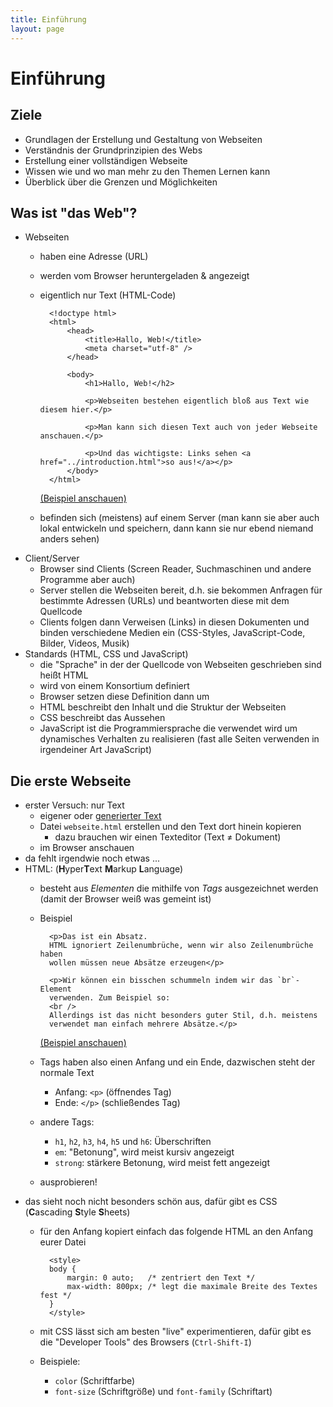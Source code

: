```yaml
---
title: Einführung
layout: page
---
```


# Einführung

## Ziele

* Grundlagen der Erstellung und Gestaltung von Webseiten
* Verständnis der Grundprinzipien des Webs
* Erstellung einer vollständigen Webseite
* Wissen wie und wo man mehr zu den Themen Lernen kann
* Überblick über die Grenzen und Möglichkeiten

## Was ist "das Web"?

* Webseiten
    - haben eine Adresse (URL)
    - werden vom Browser heruntergeladen & angezeigt
    - eigentlich nur Text (HTML-Code)
        
            <!doctype html>
            <html>
                <head>
                    <title>Hallo, Web!</title>
                    <meta charset="utf-8" />
                </head>
                
                <body>
                    <h1>Hallo, Web!</h2>
            
                    <p>Webseiten bestehen eigentlich bloß aus Text wie diesem hier.</p>
                    
                    <p>Man kann sich diesen Text auch von jeder Webseite anschauen.</p>

                    <p>Und das wichtigste: Links sehen <a href="../introduction.html">so aus!</a></p>
                </body>
            </html>

        [(Beispiel anschauen)](examples/01-structure.html)
    - befinden sich (meistens) auf einem Server (man kann sie aber auch
      lokal entwickeln und speichern, dann kann sie nur ebend niemand
      anders sehen)
* Client/Server
    - Browser sind Clients (Screen Reader, Suchmaschinen und andere
      Programme aber auch)
    - Server stellen die Webseiten bereit, d.h. sie bekommen Anfragen
      für bestimmte Adressen (URLs) und beantworten diese mit dem
      Quellcode
    - Clients folgen dann Verweisen (Links) in diesen Dokumenten und
      binden verschiedene Medien ein (CSS-Styles, JavaScript-Code,
      Bilder, Videos, Musik)
* Standards (HTML, CSS und JavaScript)
    - die "Sprache" in der der Quellcode von Webseiten geschrieben sind
      heißt HTML
    - wird von einem Konsortium definiert
    - Browser setzen diese Definition dann um
    - HTML beschreibt den Inhalt und die Struktur der Webseiten
    - CSS beschreibt das Aussehen
    - JavaScript ist die Programmiersprache die verwendet wird um
      dynamisches Verhalten zu realisieren (fast alle Seiten verwenden
      in irgendeiner Art JavaScript)

## Die erste Webseite

* erster Versuch: nur Text
    - eigener oder [generierter Text](http://loripsum.net/api/5/plaintext)
    - Datei `webseite.html` erstellen und den Text dort hinein kopieren
        * dazu brauchen wir einen Texteditor (Text ≠ Dokument)
    - im Browser anschauen
* da fehlt irgendwie noch etwas ...
* HTML: (**H**yper**T**ext **M**arkup **L**anguage)
    - besteht aus *Elementen* die mithilfe von *Tags* ausgezeichnet werden
        (damit der Browser weiß was gemeint ist)
    - Beispiel

            <p>Das ist ein Absatz.
            HTML ignoriert Zeilenumbrüche, wenn wir also Zeilenumbrüche haben
            wollen müssen neue Absätze erzeugen</p>

            <p>Wir können ein bisschen schummeln indem wir das `br`-Element
            verwenden. Zum Beispiel so:
            <br />
            Allerdings ist das nicht besonders guter Stil, d.h. meistens
            verwendet man einfach mehrere Absätze.</p>

        [(Beispiel anschauen)](examples/02-paragraphs.html)
    - Tags haben also einen Anfang und ein Ende, dazwischen steht der normale
        Text
        * Anfang: `<p>` (öffnendes Tag)
        * Ende: `</p>` (schließendes Tag)
    - andere Tags:
        * `h1`, `h2`, `h3`, `h4`, `h5` und `h6`: Überschriften
        * `em`: "Betonung", wird meist kursiv angezeigt
        * `strong`: stärkere Betonung, wird meist fett angezeigt
    - ausprobieren!
* das sieht noch nicht besonders schön aus, dafür gibt es CSS
    (**C**ascading **S**tyle **S**heets)
    - für den Anfang kopiert einfach das folgende HTML an den Anfang eurer Datei

            <style>
            body {
                margin: 0 auto;   /* zentriert den Text */
                max-width: 800px; /* legt die maximale Breite des Textes fest */
            }
            </style>
    - mit CSS lässt sich am besten "live" experimentieren, dafür gibt es die
        "Developer Tools" des Browsers (`Ctrl-Shift-I`)
    - Beispiele:
        * `color` (Schriftfarbe)
        * `font-size` (Schriftgröße) und `font-family` (Schriftart)
